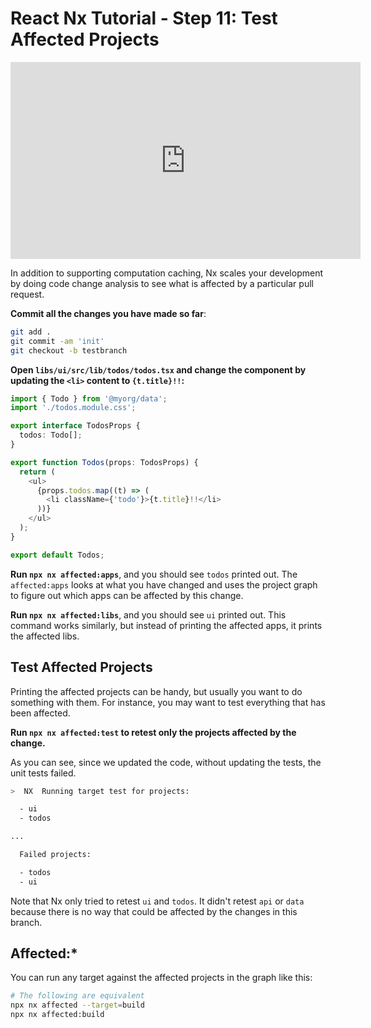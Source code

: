 # React Nx Tutorial - Step 11: Test Affected Projects

<iframe loading="lazy" width="560" height="315" src="https://www.youtube.com/embed/_mBBFRjs01g" frameborder="0" allow="accelerometer; autoplay; encrypted-media; gyroscope; picture-in-picture; fullscreen"></iframe>

In addition to supporting computation caching, Nx scales your development by doing code change analysis to see what is affected by a particular pull request.

**Commit all the changes you have made so far**:

```bash
git add .
git commit -am 'init'
git checkout -b testbranch
```

**Open `libs/ui/src/lib/todos/todos.tsx` and change the component by updating the `<li>` content to `{t.title}!!`:**

```typescript
import { Todo } from '@myorg/data';
import './todos.module.css';

export interface TodosProps {
  todos: Todo[];
}

export function Todos(props: TodosProps) {
  return (
    <ul>
      {props.todos.map((t) => (
        <li className={'todo'}>{t.title}!!</li>
      ))}
    </ul>
  );
}

export default Todos;
```

**Run `npx nx affected:apps`**, and you should see `todos` printed out. The `affected:apps` looks at what you have changed and uses the project graph to figure out which apps can be affected by this change.

**Run `npx nx affected:libs`**, and you should see `ui` printed out. This command works similarly, but instead of printing the affected apps, it prints the affected libs.

## Test Affected Projects

Printing the affected projects can be handy, but usually you want to do something with them. For instance, you may want to test everything that has been affected.

**Run `npx nx affected:test` to retest only the projects affected by the change.**

As you can see, since we updated the code, without updating the tests, the unit tests failed.

```bash
>  NX  Running target test for projects:

  - ui
  - todos

...

  Failed projects:

  - todos
  - ui
```

Note that Nx only tried to retest `ui` and `todos`. It didn't retest `api` or `data` because there is no way that could be affected by the changes in this branch.

## Affected:\*

You can run any target against the affected projects in the graph like this:

```bash
# The following are equivalent
npx nx affected --target=build
npx nx affected:build
```
